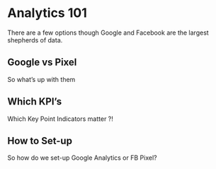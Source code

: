 # Analytics 101

There are a few options though Google and Facebook are the largest shepherds of data.


## Google vs Pixel

So what’s up with them


## Which KPI’s

Which Key Point Indicators matter ?!


## How to Set-up

So how do we set-up Google Analytics or FB Pixel?